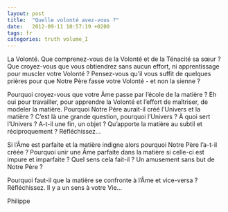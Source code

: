 ```yaml
---
layout: post
title:  "Quelle volonté avez-vous ?"
date:   2012-09-11 10:57:19 +0200
tags: fr
categories: truth volume_I
---
```

La Volonté. Que comprenez-vous de la Volonté et de la Ténacité sa sœur ? Que croyez-vous que vous obtiendrez sans aucun effort, ni apprentissage pour muscler votre Volonté ? Pensez-vous qu’il vous suffit de quelques prières pour que Notre Père fasse votre Volonté - et non la sienne ?

Pourquoi croyez-vous que votre Âme passe par l’école de la matière ? Eh oui pour travailler, pour apprendre la Volonté et l’effort de maîtriser, de modeler la matière. Pourquoi Notre Père aurait-il créé l’Univers et la matière ? C’est là une grande question, pourquoi l’Univers ? À quoi sert l’Univers ? A-t-il une fin, un objet ? Qu’apporte la matière au subtil et réciproquement ? Réfléchissez…

Si l’Âme est parfaite et la matière indigne alors pourquoi Notre Père l’a-t-il créée ? Pourquoi unir une Âme parfaite dans la matière si celle-ci est impure et imparfaite ? Quel sens cela fait-il ? Un amusement sans but de Notre Père ?

Pourquoi faut-il que la matière se confronte à l’Âme et vice-versa ? Réfléchissez. Il y a un sens à votre Vie…

Philippe


<!-- 
Ce(tte) œuvre est mise à disposition selon les termes de la Licence Creative Commons Attribution - Pas d’Utilisation Commerciale 4.0 International.
-->
